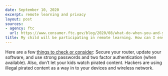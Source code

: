 ```yaml
---
date: September 10, 2020
excerpt: remote learning and privacy
layout: post
sources:
- agency: ftc
  url: https://www.consumer.ftc.gov/blog/2020/08/what-do-when-you-and-your-kids-are-online-home
title: My child will be participating in remote learning. How can I ensure their privacy is protected?
---
```


Here are a few [things to check or consider](https://www.consumer.ftc.gov/blog/2020/08/what-do-when-you-and-your-kids-are-online-home): Secure your router, update your software, and use strong passwords and two factor authentication (when available). Also, don’t let your kids watch pirated content. Hackers are using illegal pirated content as a way in to your devices and wireless network.